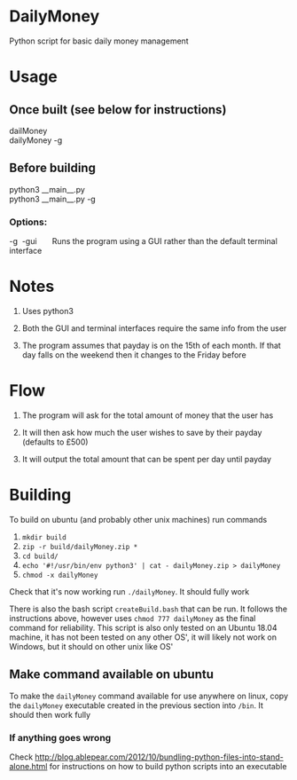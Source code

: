 # DailyMoney

Python script for basic daily money management

# Usage

## Once built (see below for instructions)

dailMoney  
dailyMoney -g

## Before building
python3 \_\_main\_\_.py  
python3 \_\_main\_\_.py -g

### Options:  
-g&nbsp;&nbsp;-gui  &nbsp;&nbsp;&nbsp;&nbsp;&nbsp;&nbsp;Runs the program using a GUI rather than the default terminal interface

# Notes

1. Uses python3

2. Both the GUI and terminal interfaces require the same info from the user

3. The program assumes that payday is on the 15th of each month. If that day falls on the weekend then it changes to the Friday before

# Flow

1. The program will ask for the total amount of money that the user has

2. It will then ask how much the user wishes to save by their payday (defaults to £500)

3. It will output the total amount that can be spent per day until payday

# Building

To build on ubuntu (and probably other unix machines) run commands

1. `mkdir build`
2. `zip -r build/dailyMoney.zip *`
3. `cd build/`
4. `echo '#!/usr/bin/env python3' | cat - dailyMoney.zip > dailyMoney`
5. `chmod -x dailyMoney`

Check that it's now working run `./dailyMoney`. It should fully work

There is also the bash script `createBuild.bash` that can be run. It follows the instructions above, however uses `chmod 777 dailyMoney` as the final command for reliability. This script is also only tested on an Ubuntu 18.04 machine, it has not been tested on any other OS', it will likely not work on Windows, but it should on other unix like OS'

## Make command available on ubuntu

To make the `dailyMoney` command available for use anywhere on linux, copy the `dailyMoney` executable created in the  previous section into `/bin`. It should then work fully

### If anything goes wrong

Check http://blog.ablepear.com/2012/10/bundling-python-files-into-stand-alone.html for instructions on how to build python scripts into an executable